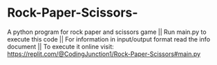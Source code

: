 # Rock-Paper-Scissors-
A python program for rock paper and scissors game ||
Run main.py to execute this code || 
For information in input/output format read the info document || 
To execute it online visit: https://replit.com/@CodingJunction1/Rock-Paper-Scissors#main.py
